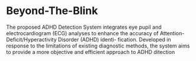 # Beyond-The-Blink
The proposed ADHD Detection System integrates eye pupil and electrocardiogram (ECG) analyses to enhance the accuracy of Attention-Deficit/Hyperactivity Disorder (ADHD) identi- fication. Developed in response to the limitations of existing diagnostic methods, the system aims to provide a more objective and efficient approach to ADHD ditection
